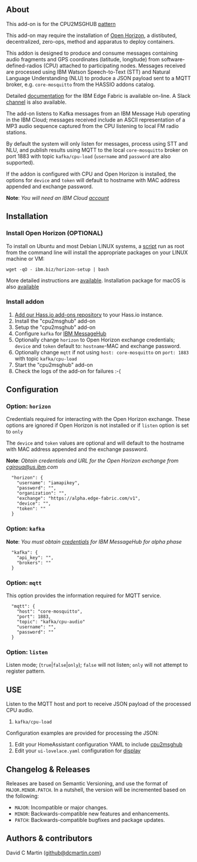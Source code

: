 ## About

This add-on is for the CPU2MSGHUB [pattern][cpu-pattern]

This add-on may require the installation of [Open Horizon][open-horizon], a distibuted, decentralized, zero-ops, method and apparatus to deploy containers.

This addon is designed to produce and consume messages containing audio fragments and GPS coordinates (latitude, longitude) from software-defined-radios (CPU) attached to participating nodes.  Messages received are processed using IBM Watson Speech-to-Text (STT) and Natural Language Understanding (NLU) to produce a JSON payload sent to a MQTT broker, e.g. `core-mosquitto` from the HASSIO addons catalog.

Detailed [documentation][edge-fabric] for the IBM Edge Fabric is available on-line.  A Slack [channel][edge-slack] is also available.

The add-on listens to Kafka messages from an IBM Message Hub operating in the IBM Cloud; messages received include an ASCII representation of a MP3 audio sequence captured from the CPU listening to local FM radio stations.

By default the system will only listen for messages, process using STT and NLU, and publish results using MQTT to the local `core-mosquitto` broker on port 1883 with topic `kafka/cpu-load` (`username` and `password` are also supported).

If the addon is configured with CPU and Open Horizon is installed, the options for `device` and `token` will default to hostname with MAC address appended and exchange password.

**Note**: _You will need an IBM Cloud [account][ibm-registration]_

## Installation

### Install Open Horizon (OPTIONAL)

To install on Ubuntu and most Debian LINUX systems, a [script][hzn-setup] run as root from the command line will install the appropriate packages on your LINUX machine or VM:

`wget -qO - ibm.biz/horizon-setup | bash`

More detailed instructions are [available][edge-install].  Installation package for macOS is also [available][macos-install]

### Install addon

1. [Add our Hass.io add-ons repository][repository] to your Hass.io instance.
1. Install the "cpu2msghub" add-on
1. Setup the "cpu2msghub" add-on
1. Configure `kafka` for [IBM MessageHub][kafka-creds]
1. Optionally change `horizon` to Open Horizon exchange credentials; `device` and `token` default to: `hostname`-MAC and exchange password.
1. Optionally change `mqtt` if not using `host: core-mosquitto` on `port: 1883` with topic `kafka/cpu-load` 
1. Start the "cpu2msghub" add-on
1. Check the logs of the add-on for failures :-(

## Configuration

### Option: `horizon`
Credentials required for interacting with the Open Horizon exchange. These options are ignored if Open Horizon is not installed or if `listen` option is set to `only`

The `device` and `token` values are optional and will default to the hostname with MAC address appended and the exchange password.

**Note**: _Obtain credentials and URL for the Open Horizon exchange from cgiroua@us.ibm.com_

```
  "horizon": {
    "username": "iamapikey",
    "password": "",
    "organization": "",
    "exchange": "https://alpha.edge-fabric.com/v1",
    "device": "",
    "token": ""
  }
```

### Option: `kafka`

**Note**: _You must obtain [credentials][kafka-creds] for IBM MessageHub for alpha phase_

```
  "kafka": {
    "api_key": "",
    "brokers": ""
  }
```

### Option: `mqtt`

This option provides the information required for MQTT service.

```
  "mqtt": {
    "host": "core-mosquitto",
    "port": 1883,
    "topic": "kafka/cpu-audio"
    "username": "",
    "password": ""
  }
```

### Option: `listen`

Listen mode; (`true`|`false`|`only`); `false` will not listen; `only` will not attempt to register pattern.

## USE

Listen to the MQTT host and port to receive JSON payload of the processed CPU audio.

1. `kafka/cpu-load`

Configuration examples are provided for processing the JSON:

1. Edit your HomeAssistant configuration YAML to include [cpu2msghub][cpu-yaml]
1. Edit your `ui-lovelace.yaml` configuration for [display][cpu-lovelace]

## Changelog & Releases

Releases are based on Semantic Versioning, and use the format
of ``MAJOR.MINOR.PATCH``. In a nutshell, the version will be incremented
based on the following:

- ``MAJOR``: Incompatible or major changes.
- ``MINOR``: Backwards-compatible new features and enhancements.
- ``PATCH``: Backwards-compatible bugfixes and package updates.

## Authors & contributors

David C Martin (github@dcmartin.com)

[commits]: https://github.com/dcmartin/hassio-addons/cpu2msghub/commits/master
[contributors]: https://github.com/dcmartin/hassio-addons/cpu2msghub/graphs/contributors
[dcmartin]: https://github.com/dcmartin
[issue]: https://github.com/dcmartin/hassio-addons/cpu2msghub/issues
[keepchangelog]: http://keepachangelog.com/en/1.0.0/
[releases]: https://github.com/dcmartin/hassio-addons/cpu2msghub/releases
[repository]: https://github.com/dcmartin/hassio-addons

[watson-nlu]: https://console.bluemix.net/catalog/services/natural-language-understanding
[watson-stt]: https://console.bluemix.net/catalog/services/speech-to-text
[edge-slack]: https://ibm-appsci.slack.com/messages/edge-fabric-users/
[ibm-registration]: https://console.bluemix.net/registration/
[kafka-creds]: https://console.bluemix.net/services/messagehub/b5f8df99-d3f6-47b8-b1dc-12806d63ae61/?paneId=credentials&new=true&env_id=ibm:yp:us-south&org=51aea963-6924-4a71-81d5-5f8c313328bd&space=f965a097-fcb8-4768-953e-5e86ea2d66b4
[cpu-yaml]: https://raw.githubusercontent.com/dcmartin/hassio-addons/master/cpu2msghub/cpu2msghub.yaml
[cpu-lovelace]: https://raw.githubusercontent.com/dcmartin/hassio-addons/master/cpu2msghub/ui-lovelace.yaml
[open-horizon]: https://github.com/open-horizon
[cpu-pattern]: https://github.com/open-horizon/examples/tree/master/edge/msghub/cpu2msghub
[edge-fabric]: https://console.test.cloud.ibm.com/docs/services/edge-fabric/getting-started.html
[edge-install]: https://console.test.cloud.ibm.com/docs/services/edge-fabric/adding-devices.html
[macos-install]: https://github.com/open-horizon/anax/releases
[hzn-setup]: https://raw.githubusercontent.com/dcmartin/hassio-addons/master/horizon/hzn-setup.sh
